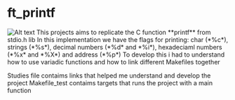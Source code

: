 # ft_printf
<img src="https://game.42sp.org.br/static/assets/achievements/ft_printfe.png" alt="Alt text">
This projects aims to replicate the C function **printf** from stdio.h lib
In this implementation we have the flags for printing: char (*%c*), strings (*%s*), decimal numbers (*%d* and *%i*), hexadeciaml numbers (*%x* and *%X*) and address (*%p*)
To develop this i had to understand how to use variadic functions and how to link different Makefiles together


Studies file contaims links that helped me understand and develop the project
Makefile_test contaims targets that runs the project with a main function
